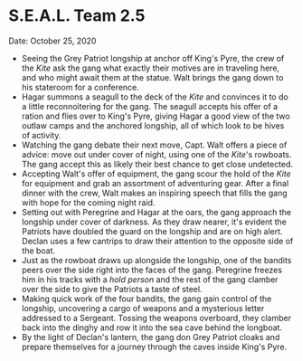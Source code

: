 # S.E.A.L. Team 2.5

Date: October 25, 2020

- Seeing the Grey Patriot longship at anchor off King's Pyre, the crew of the *Kite* ask the gang what exactly their motives are in traveling here, and who might await them at the statue. Walt brings the gang down to his stateroom for a conference.
- Hagar summons a seagull to the deck of the *Kite* and convinces it to do a little reconnoitering for the gang. The seagull accepts his offer of a ration and flies over to King's Pyre, giving Hagar a good view of the two outlaw camps and the anchored longship, all of which look to be hives of activity.
- Watching the gang debate their next move, Capt. Walt offers a piece of advice: move out under cover of night, using one of the *Kite*'s rowboats. The gang accept this as likely their best chance to get close undetected.
- Accepting Walt's offer of equipment, the gang scour the hold of the *Kite* for equipment and grab an assortment of adventuring gear. After a final dinner with the crew, Walt makes an inspiring speech that fills the gang with hope for the coming night raid.
- Setting out with Peregrine and Hagar at the oars, the gang approach the longship under cover of darkness. As they draw nearer, it's evident the Patriots have doubled the guard on the longship and are on high alert. Declan uses a few cantrips to draw their attention to the opposite side of the boat.
- Just as the rowboat draws up alongside the longship, one of the bandits peers over the side right into the faces of the gang. Peregrine freezes him in his tracks with a *hold person* and the rest of the gang clamber over the side to give the Patriots a taste of steel.
- Making quick work of the four bandits, the gang gain control of the longship, uncovering a cargo of weapons and a mysterious letter addressed to a Sergeant. Tossing the weapons overboard, they clamber back into the dinghy and row it into the sea cave behind the longboat.
- By the light of Declan's lantern, the gang don Grey Patriot cloaks and prepare themselves for a journey through the caves inside King's Pyre.